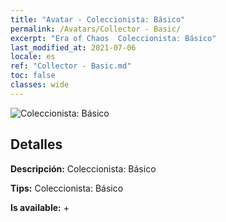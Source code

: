 ```yaml
---
title: "Avatar - Coleccionista: Básico"
permalink: /Avatars/Collector - Basic/
excerpt: "Era of Chaos  Coleccionista: Básico"
last_modified_at: 2021-07-06
locale: es
ref: "Collector - Basic.md"
toc: false
classes: wide
---
```

 ![Coleccionista: Básico](/images/a/avatarFrame_71.png)

## Detalles

 **Descripción:** Coleccionista: Básico 

 **Tips:** Coleccionista: Básico 

 **Is available:**  + 


